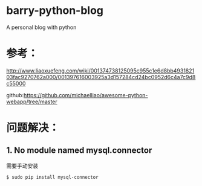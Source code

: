 # barry-python-blog
A personal blog with python

# 参考：

<http://www.liaoxuefeng.com/wiki/001374738125095c955c1e6d8bb493182103fac9270762a000/001397616003925a3d157284cd24bc0952d6c4a7c9d8c55000>

github:<https://github.com/michaelliao/awesome-python-webapp/tree/master>

# 问题解决：

## 1. No module named mysql.connector

需要手动安装

    $ sudo pip install mysql-connector
    
    